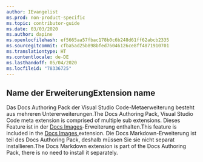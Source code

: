 ```yaml
---
author: IEvangelist
ms.prod: non-product-specific
ms.topic: contributor-guide
ms.date: 03/03/2020
ms.author: dapine
ms.openlocfilehash: ef5665aa57fbac178b0c6b248d61ff62abcb2335
ms.sourcegitcommit: cfba5ad25b898bfed76046126ce8ff4871910701
ms.translationtype: HT
ms.contentlocale: de-DE
ms.lasthandoff: 05/04/2020
ms.locfileid: "78336725"
---
```

## <a name="extension-name"></a><span data-ttu-id="ec636-101">Name der Erweiterung</span><span class="sxs-lookup"><span data-stu-id="ec636-101">Extension name</span></span>

<span data-ttu-id="ec636-102">Das Docs Authoring Pack der Visual Studio Code-Metaerweiterung besteht aus mehreren Untererweiterungen.</span><span class="sxs-lookup"><span data-stu-id="ec636-102">The Docs Authoring Pack, Visual Studio Code meta extension is comprised of multiple sub extensions.</span></span> <span data-ttu-id="ec636-103">Dieses Feature ist in der <a href="https://marketplace.visualstudio.com/items?itemName=docsmsft.docs-images" target="_blank">Docs Images<span class="docon docon-navigate-external x-hidden-focus"></span></a>-Erweiterung enthalten.</span><span class="sxs-lookup"><span data-stu-id="ec636-103">This feature is included in the <a href="https://marketplace.visualstudio.com/items?itemName=docsmsft.docs-images" target="_blank">Docs Images <span class="docon docon-navigate-external x-hidden-focus"></span></a> extension.</span></span> <span data-ttu-id="ec636-104">Die Docs Markdown-Erweiterung ist teil des Docs Authoring Pack, deshalb müssen Sie sie nicht separat installieren.</span><span class="sxs-lookup"><span data-stu-id="ec636-104">The Docs Markdown extension is part of the Docs Authoring Pack, there is no need to install it separately.</span></span>
